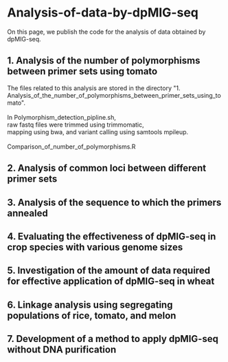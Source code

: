 # Analysis-of-data-by-dpMIG-seq

On this page, we publish the code for the analysis of data obtained by dpMIG-seq.


## 1. Analysis of the number of polymorphisms between primer sets using tomato

The files related to this analysis are stored in the directory "1. Analysis_of_the_number_of_polymorphisms_between_primer_sets_using_tomato".  
<br>
In Polymorphism_detection_pipline.sh,<br>
raw fastq files were trimmed using trimmomatic,<br>
mapping using bwa, and variant calling using samtools mpileup.
<br>
<br>
Comparison_of_number_of_polymorphisms.R




## 2. Analysis of common loci between different primer sets



## 3. Analysis of the sequence to which the primers annealed



## 4. Evaluating the effectiveness of dpMIG-seq in crop species with various genome sizes



## 5. Investigation of the amount of data required for effective application of dpMIG-seq in wheat



## 6. Linkage analysis using segregating populations of rice, tomato, and melon



## 7. Development of a method to apply dpMIG-seq without DNA purification 

